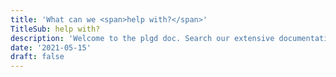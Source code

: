 ```yaml
---
title: 'What can we <span>help with?</span>'
TitleSub: help with?
description: 'Welcome to the plgd doc. Search our extensive documentation and self-help resources.'
date: '2021-05-15'
draft: false
---
```

